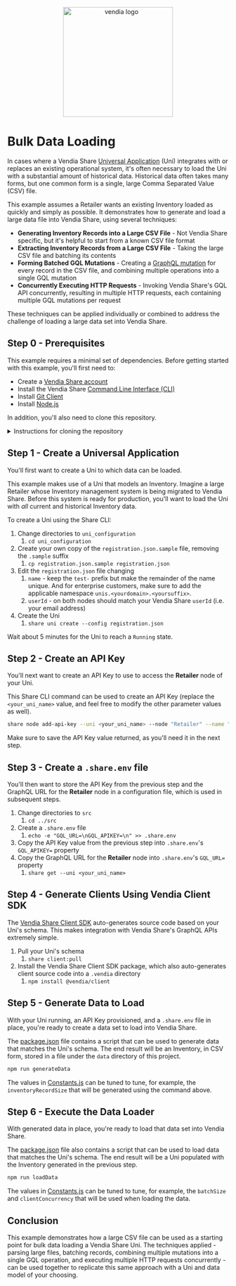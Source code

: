 <p align="center">
  <a href="https://vendia.net/">
    <img src="https://www.vendia.net/images/logo/black.svg" alt="vendia logo" width="250px">
  </a>
</p>

# Bulk Data Loading
In cases where a Vendia Share [Universal Application](https://www.vendia.net/product#universal-apps) (Uni) integrates with or replaces an existing operational system, it's often necessary to load the Uni with a substantial amount of historical data.  Historical data often takes many forms, but one common form is a single, large Comma Separated Value (CSV) file.

This example assumes a Retailer wants an existing Inventory loaded as quickly and simply as possible.  It demonstrates how to generate and load a large data file into Vendia Share, using several techniques:

* **Generating Inventory Records into a Large CSV File** - Not Vendia Share specific, but it's helpful to start from a known CSV file format 
* **Extracting Inventory Records from a Large CSV File** - Taking the large CSV file and batching its contents
* **Forming Batched GQL Mutations** - Creating a [GraphQL mutation](https://graphql.org/learn/queries/#mutations) for every record in the CSV file, and combining multiple operations into a single GQL mutation
* **Concurrently Executing HTTP Requests** - Invoking Vendia Share's GQL API concurrently, resulting in multiple HTTP requests, each containing multiple GQL mutations per request

These techniques can be applied individually or combined to address the challenge of loading a large data set into Vendia Share.

## Step 0 - Prerequisites
This example requires a minimal set of dependencies.  Before getting started with this example, you'll first need to:

* Create a [Vendia Share account](https://share.vendia.net/)
* Install the Vendia Share [Command Line Interface (CLI)](https://www.vendia.net/docs/share/cli)
* Install [Git Client](https://git-scm.com/downloads)
* Install [Node.js](https://nodejs.org/en/download/)

In addition, you'll also need to clone this repository.

<details>
<summary>Instructions for cloning the repository</summary>

### Clone with SSH

```bash
git clone git@github.com:vendia/examples.git
```

### Clone with HTTPS

```bash
git clone https://github.com/vendia/examples.git
```

</details>

## Step 1 - Create a Universal Application
You'll first want to create a Uni to which data can be loaded. 

This example makes use of a Uni that models an Inventory.  Imagine a large Retailer whose Inventory management system is being migrated to Vendia Share.  Before this system is ready for production, you'll want to load the Uni with _all_ current and historical Inventory data.

To create a Uni using the Share CLI:

1. Change directories to `uni_configuration`
    1. `cd uni_configuration`
1. Create your own copy of the `registration.json.sample` file, removing the `.sample` suffix
    1. `cp registration.json.sample registration.json`
1. Edit the `registration.json` file changing
    1. `name` - keep the `test-` prefix but make the remainder of the name unique. And for enterprise customers, make sure to add the applicable namespace `unis.<yourdomain>.<yoursuffix>`.
    1. `userId` - on both nodes should match your Vendia Share `userId` (i.e. your email address)
1. Create the Uni
    1. `share uni create --config registration.json`

Wait about 5 minutes for the Uni to reach a `Running` state.

## Step 2 - Create an API Key
You'll next want to create an API Key to use to access the **Retailer** node of your Uni.

This Share CLI command can be used to create an API Key (replace the `<your_uni_name>` value, and feel free to modify the other parameter values as well).

```bash
share node add-api-key --uni <your_uni_name> --node "Retailer" --name "bulk-load-key" --expiry "2030-01-01"
```

Make sure to save the API Key value returned, as you'll need it in the next step.

## Step 3 - Create a `.share.env` file
You'll then want to store the API Key from the previous step and the GraphQL URL for the **Retailer** node in a configuration file, which is used in subsequent steps.

1. Change directories to `src`
    1. `cd ../src`
1. Create a `.share.env` file
    1. `echo -e "GQL_URL=\nGQL_APIKEY=\n" >> .share.env`
1. Copy the API Key value from the previous step into `.share.env`'s `GQL_APIKEY=` property
1. Copy the GraphQL URL for the **Retailer** node into `.share.env`'s `GQL_URL=` property
    1. `share get --uni <your_uni_name>`

## Step 4 - Generate Clients Using Vendia Client SDK
The [Vendia Share Client SDK](https://www.vendia.net/docs/share/vendia-client-sdk) auto-generates source code based on your Uni's schema.  This makes integration with Vendia Share's GraphQL APIs extremely simple.

1. Pull your Uni's schema 
    1. `share client:pull`
1. Install the Vendia Share Client SDK package, which also auto-generates client source code into a `.vendia` directory
    1. `npm install @vendia/client`

## Step 5 - Generate Data to Load
With your Uni running, an API Key provisioned, and a `.share.env` file in place, you're ready to create a data set to load into Vendia Share.

The [package.json](src/package.json) file contains a script that can be used to generate data that matches the Uni's schema.  The end result will be an Inventory, in CSV form, stored in a file under the `data` directory of this project.

```bash
npm run generateData
```

The values in [Constants.js](src/Constants.js) can be tuned to tune, for example, the `inventoryRecordSize` that will be generated using the command above.

## Step 6 - Execute the Data Loader
With generated data in place, you're ready to load that data set into Vendia Share.

The [package.json](src/package.json) file also contains a script that can be used to load data that matches the Uni's schema.  The end result will be a Uni populated with the Inventory generated in the previous step.

```bash
npm run loadData
```

The values in [Constants.js](src/Constants.js) can be tuned to tune, for example, the `batchSize` and `clientConcurrency` that will be used when loading the data.

## Conclusion
This example demonstrates how a large CSV file can be used as a starting point for bulk data loading a Vendia Share Uni.  The techniques applied - parsing large files, batching records, combining multiple mutations into a single GQL operation, and executing multiple HTTP requests concurrently - can be used together to replicate this same approach with a Uni and data model of your choosing.
